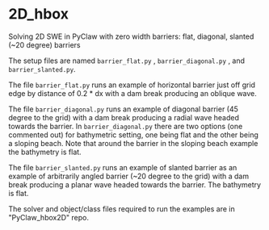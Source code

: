 # 2D_hbox
Solving 2D SWE in PyClaw with zero width barriers: flat, diagonal, slanted (~20 degree) barriers

The setup files are named `barrier_flat.py` , `barrier_diagonal.py` , and `barrier_slanted.py`.

The file `barrier_flat.py` runs an example of horizontal barrier just off grid edge by distance of 0.2 * dx with a dam break producing an oblique wave.

The file `barrier_diagonal.py` runs an example of diagonal barrier (45 degree to the grid) with a dam break producing a radial wave headed towards the barrier.
In `barrier_diagonal.py` there are two options (one commented out) for bathymetric setting, one being flat and the other being a sloping beach. Note that around the barrier in the sloping beach example the bathymetry is flat. 

The file `barrier_slanted.py` runs an example of slanted barrier as an example of arbitrarily angled barrier (~20 degree to the grid) with a dam break producing a planar wave headed towards the barrier. The bathymetry is flat.

The solver and object/class files required to run the examples are in "PyClaw_hbox2D" repo.



